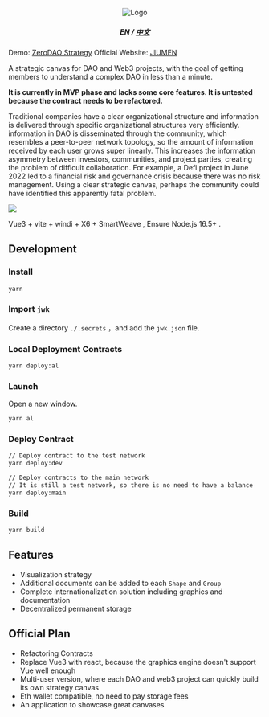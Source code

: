 <div align="center">

![Logo](https://pic.tom24h.com/ors/jiumen-logo.svg)

</div>

<h5 align="center">
  <a >EN</a>
  <span> / </span>
  <a href="./README_ZH.md">中文</a>
</h5>


Demo: [ZeroDAO Strategy](https://www.zerodao.net/)
Official Website: [JIUMEN](https://www.jiumen.io/)

A strategic canvas for DAO and Web3 projects, with the goal of getting members to understand a complex DAO in less than a minute.

**It is currently in MVP phase and lacks some core features. It is untested because the contract needs to be refactored.**

Traditional companies have a clear organizational structure and information is delivered through specific organizational structures very efficiently. information in DAO is disseminated through the community, which resembles a peer-to-peer network topology, so the amount of information received by each user grows super linearly. This increases the information asymmetry between investors, communities, and project parties, creating the problem of difficult collaboration. For example, a Defi project in June 2022 led to a financial risk and governance crisis because there was no risk management. Using a clear strategic canvas, perhaps the community could have identified this apparently fatal problem.

![](https://pic.tom24h.com/jiumen/fjiumen.svg)


Vue3 + vite + windi + X6 + SmartWeave , Ensure Node.js 16.5+ .

## Development

### Install

```bash
yarn
```

### Import `jwk`

Create a directory `./.secrets` ，and add the `jwk.json` file.

### Local Deployment Contracts

```bash
yarn deploy:al
```

### Launch 

Open a new window.

```bash
yarn al
```

### Deploy Contract

```bash
// Deploy contract to the test network
yarn deploy:dev

// Deploy contracts to the main network
// It is still a test network, so there is no need to have a balance
yarn deploy:main
```

### Build

```bash
yarn build
```

## Features

- Visualization strategy
- Additional documents can be added to each `Shape` and `Group`
- Complete internationalization solution including graphics and documentation
- Decentralized permanent storage

## Official Plan

- Refactoring Contracts
- Replace Vue3 with react, because the graphics engine doesn't support Vue well enough
- Multi-user version, where each DAO and web3 project can quickly build its own strategy canvas
- Eth wallet compatible, no need to pay storage fees
- An application to showcase great canvases
